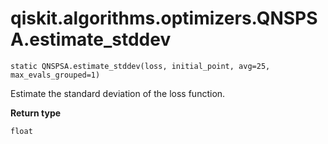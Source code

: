 # qiskit.algorithms.optimizers.QNSPSA.estimate\_stddev

`static QNSPSA.estimate_stddev(loss, initial_point, avg=25, max_evals_grouped=1)`

Estimate the standard deviation of the loss function.

**Return type**

`float`
